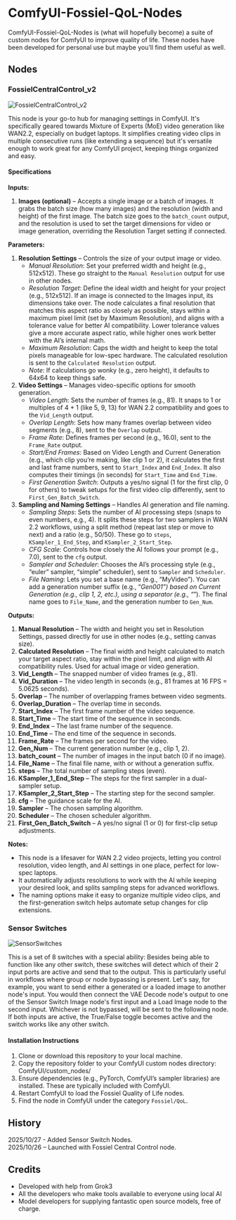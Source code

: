 # ComfyUI-Fossiel-QoL-Nodes

ComfyUI-Fossiel-QoL-Nodes is (what will hopefully become) a suite of custom nodes for ComfyUI to improve quality of life. These nodes have been developed for personal use but maybe you’ll find them useful as well.

## Nodes

### FossielCentralControl_v2

![FossielCentralControl_v2](images/fcc_v2_ss.png)

This node is your go-to hub for managing settings in ComfyUI. It's specifically geared towards Mixture of Experts (MoE) video generation like WAN2.2, especially on budget laptops. It simplifies creating video clips in multiple consecutive runs (like extending a sequence) but it's versatile enough to work great for any ComfyUI project, keeping things organized and easy.

#### Specifications

**Inputs:**
1. **Images (optional)** – Accepts a single image or a batch of images. It grabs the batch size (how many images) and the resolution (width and height) of the first image. The batch size goes to the `batch_count` output, and the resolution is used to set the target dimensions for video or image generation, overriding the Resolution Target setting if connected.

**Parameters:**
1. **Resolution Settings** – Controls the size of your output image or video.  
   - *Manual Resolution*: Set your preferred width and height (e.g., 512x512). These go straight to the `Manual Resolution` output for use in other nodes.  
   - *Resolution Target*: Define the ideal width and height for your project (e.g., 512x512). If an image is connected to the Images input, its dimensions take over. The node calculates a final resolution that matches this aspect ratio as closely as possible, stays within a maximum pixel limit (set by Maximum Resolution), and aligns with a tolerance value for better AI compatibility. Lower tolerance values give a more accurate aspect ratio, while higher ones work better with the AI’s internal math.  
   - *Maximum Resolution*: Caps the width and height to keep the total pixels manageable for low-spec hardware. The calculated resolution is sent to the `Calculated Resolution` output.  
   - *Note*: If calculations go wonky (e.g., zero height), it defaults to 64x64 to keep things safe.  
2. **Video Settings** – Manages video-specific options for smooth generation.  
   - *Video Length*: Sets the number of frames (e.g., 81). It snaps to 1 or multiples of 4 + 1 (like 5, 9, 13) for WAN 2.2 compatibility and goes to the `Vid_Length` output.  
   - *Overlap Length*: Sets how many frames overlap between video segments (e.g., 8), sent to the `Overlap` output.  
   - *Frame Rate*: Defines frames per second (e.g., 16.0), sent to the `Frame_Rate` output.  
   - *Start/End Frames*: Based on Video Length and Current Generation (e.g., which clip you’re making, like clip 1 or 2), it calculates the first and last frame numbers, sent to `Start_Index` and `End_Index`. It also computes their timings (in seconds) for `Start_Time` and `End_Time`.  
   - *First Generation Switch*: Outputs a yes/no signal (1 for the first clip, 0 for others) to tweak setups for the first video clip differently, sent to `First_Gen_Batch_Switch`.  
3. **Sampling and Naming Settings** – Handles AI generation and file naming.  
   - *Sampling Steps*: Sets the number of AI processing steps (snaps to even numbers, e.g., 4). It splits these steps for two samplers in WAN 2.2 workflows, using a split method (repeat last step or move to next) and a ratio (e.g., 50/50). These go to `steps`, `KSampler_1_End_Step`, and `KSampler_2_Start_Step`.  
   - *CFG Scale*: Controls how closely the AI follows your prompt (e.g., 7.0), sent to the `cfg` output.  
   - *Sampler and Scheduler*: Chooses the AI’s processing style (e.g., “euler” sampler, “simple” scheduler), sent to `Sampler` and `Scheduler`.  
   - *File Naming*: Lets you set a base name (e.g., “MyVideo”). You can add a generation number suffix (e.g., “_Gen001”) based on Current Generation (e.g., clip 1, 2, etc.), using a separator (e.g., “_”). The final name goes to `File_Name`, and the generation number to `Gen_Num`.  

**Outputs:**
1. **Manual Resolution** – The width and height you set in Resolution Settings, passed directly for use in other nodes (e.g., setting canvas size).  
2. **Calculated Resolution** – The final width and height calculated to match your target aspect ratio, stay within the pixel limit, and align with AI compatibility rules. Used for actual image or video generation.  
3. **Vid_Length** – The snapped number of video frames (e.g., 81).  
4. **Vid_Duration** – The video length in seconds (e.g., 81 frames at 16 FPS = 5.0625 seconds).  
5. **Overlap** – The number of overlapping frames between video segments.  
6. **Overlap_Duration** – The overlap time in seconds.  
7. **Start_Index** – The first frame number of the video sequence.  
8. **Start_Time** – The start time of the sequence in seconds.  
9. **End_Index** – The last frame number of the sequence.  
10. **End_Time** – The end time of the sequence in seconds.  
11. **Frame_Rate** – The frames per second for the video.  
12. **Gen_Num** – The current generation number (e.g., clip 1, 2).  
13. **batch_count** – The number of images in the input batch (0 if no image).  
14. **File_Name** – The final file name, with or without a generation suffix.  
15. **steps** – The total number of sampling steps (even).  
16. **KSampler_1_End_Step** – The steps for the first sampler in a dual-sampler setup.  
17. **KSampler_2_Start_Step** – The starting step for the second sampler.  
18. **cfg** – The guidance scale for the AI.  
19. **Sampler** – The chosen sampling algorithm.  
20. **Scheduler** – The chosen scheduler algorithm.  
21. **First_Gen_Batch_Switch** – A yes/no signal (1 or 0) for first-clip setup adjustments.

**Notes:**
- This node is a lifesaver for WAN 2.2 video projects, letting you control resolution, video length, and AI settings in one place, perfect for low-spec laptops.
- It automatically adjusts resolutions to work with the AI while keeping your desired look, and splits sampling steps for advanced workflows.
- The naming options make it easy to organize multiple video clips, and the first-generation switch helps automate setup changes for clip extensions.
  
  
### Sensor Switches

![SensorSwitches](images/sen_sw_ss.png)

This is a set of 8 switches with a special ability: Besides being able to function like any other switch, these switches will detect which of their 2 input ports are active and send that to the output. This is particularly useful in workflows where group or node bypassing is present. Let's say, for example, you want to send either a generated or a loaded image to another node's input. You would then connect the VAE Decode node's output to one of the Sensor Switch Image node's first input and a Load Image node to the second input. Whichever is not bypassed, will be sent to the following node. If both inputs are active, the True/False toggle becomes active and the switch works like any other switch.
  
  
#### Installation Instructions
1. Clone or download this repository to your local machine.
2. Copy the repository folder to your ComfyUI custom nodes directory: ComfyUI/custom_nodes/
3. Ensure dependencies (e.g., PyTorch, ComfyUI’s sampler libraries) are installed. These are typically included with ComfyUI.
4. Restart ComfyUI to load the Fossiel Quality of Life nodes.
5. Find the node in ComfyUI under the category `Fossiel/QoL`.

## History
2025/10/27 - Added Sensor Switch Nodes.  
2025/10/26 – Launched with Fossiel Central Control node.


## Credits
- Developed with help from Grok3
- All the developers who make tools available to everyone using local AI
- Model developers for supplying fantastic open source models, free of charge.
